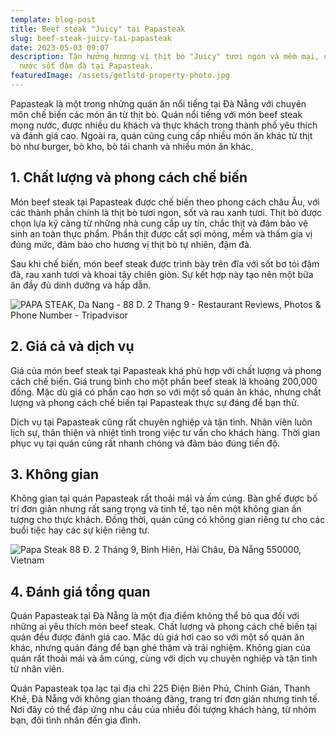 ```yaml
---
template: blog-post
title: Beef steak "Juicy" tại Papasteak
slug: beef-steak-juicy-tai-papasteak
date: 2023-05-03 09:07
description: Tận hưởng hương vị thịt bò "Juicy" tươi ngon và mềm mại, cùng với
  nước sốt đậm đà tại Papasteak.
featuredImage: /assets/getlstd-property-photo.jpg
---
```

Papasteak là một trong những quán ăn nổi tiếng tại Đà Nẵng với chuyên môn chế biến các món ăn từ thịt bò. Quán nổi tiếng với món beef steak mọng nước, được nhiều du khách và thực khách trong thành phố yêu thích và đánh giá cao. Ngoài ra, quán cũng cung cấp nhiều món ăn khác từ thịt bò như burger, bò kho, bò tái chanh và nhiều món ăn khác. 

## 1. Chất lượng và phong cách chế biến

Món beef steak tại Papasteak được chế biến theo phong cách châu Âu, với các thành phần chính là thịt bò tươi ngon, sốt và rau xanh tươi. Thịt bò được chọn lựa kỹ càng từ những nhà cung cấp uy tín, chắc thịt và đảm bảo vệ sinh an toàn thực phẩm. Phần thịt được cắt sợi mỏng, mềm và thấm gia vị đúng mức, đảm bảo cho hương vị thịt bò tự nhiên, đậm đà.

Sau khi chế biến, món beef steak được trình bày trên đĩa với sốt bơ tỏi đậm đà, rau xanh tươi và khoai tây chiên giòn. Sự kết hợp này tạo nên một bữa ăn đầy đủ dinh dưỡng và hấp dẫn.

![PAPA STEAK, Da Nang - 88 D. 2 Thang 9 - Restaurant Reviews, Photos & Phone  Number - Tripadvisor](https://media-cdn.tripadvisor.com/media/photo-s/1b/09/fd/ad/getlstd-property-photo.jpg)

## 2﻿. Giá cả và dịch vụ

Giá của món beef steak tại Papasteak khá phù hợp với chất lượng và phong cách chế biến. Giá trung bình cho một phần beef steak là khoảng 200,000 đồng. Mặc dù giá có phần cao hơn so với một số quán ăn khác, nhưng chất lượng và phong cách chế biến tại Papasteak thực sự đáng để bạn thử.

Dịch vụ tại Papasteak cũng rất chuyên nghiệp và tận tình. Nhân viên luôn lịch sự, thân thiện và nhiệt tình trong việc tư vấn cho khách hàng. Thời gian phục vụ tại quán cũng rất nhanh chóng và đảm bảo đúng tiến độ.

## 3﻿. Không gian 

Không gian tại quán Papasteak rất thoải mái và ấm cúng. Bàn ghế được bố trí đơn giản nhưng rất sang trọng và tinh tế, tạo nên một không gian ấn tượng cho thực khách. Đồng thời, quán cũng có không gian riêng tư cho các buổi tiệc hay các sự kiện riêng tư.

![Papa Steak 88 Đ. 2 Tháng 9, Bình Hiên, Hải Châu, Đà Nẵng 550000, Vietnam](https://www.zonevietnam.com/uploads/gallery/papa-steak-4.jpg)

## 4﻿. Đánh giá tổng quan

Quán Papasteak tại Đà Nẵng là một địa điểm không thể bỏ qua đối với những ai yêu thích món beef steak. Chất lượng và phong cách chế biến tại quán đều được đánh giá cao. Mặc dù giá hơi cao so với một số quán ăn khác, nhưng quán đáng để bạn ghé thăm và trải nghiệm. Không gian của quán rất thoải mái và ấm cúng, cùng với dịch vụ chuyên nghiệp và tận tình từ nhân viên.

Quán Papasteak tọa lạc tại địa chỉ 225 Điện Biên Phủ, Chính Gián, Thanh Khê, Đà Nẵng với không gian thoáng đãng, trang trí đơn giản nhưng tinh tế. Nơi đây có thể đáp ứng nhu cầu của nhiều đối tượng khách hàng, từ nhóm bạn, đôi tình nhân đến gia đình.